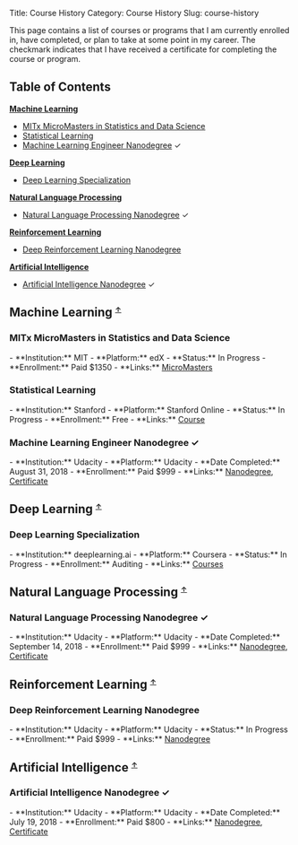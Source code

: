 Title: Course History
Category: Course History
Slug: course-history

This page contains a list of courses or programs that I am currently enrolled in, have completed, or plan to take at some point in my career. The checkmark indicates that I have received a certificate for completing the course or program.



<h2 id="toc">Table of Contents</h2>

[**Machine Learning**](#machine-learning)

- [MITx MicroMasters in Statistics and Data Science ](#mitx-micromasters-statistics-and-data-science)
- [Statistical Learning](#statistical-learning)
- [Machine Learning Engineer Nanodegree](#machine-learning-engineer-nanodegree) &#10003;


[**Deep Learning**](#deep-learning)

- [Deep Learning Specialization](#deep-learning-specialization)


[**Natural Language Processing**](#natural-language-processing)

- [Natural Language Processing Nanodegree](#natural-language-processing-nanodegree) &#10003;


[**Reinforcement Learning**](#reinforcement-learning)

- [Deep Reinforcement Learning Nanodegree](#deep-reinforcement-learning-nanodegree)


[**Artificial Intelligence**](#artificial-intelligence)

- [Artificial Intelligence Nanodegree](#artificial-intelligence-nanodegree) &#10003;



<h2 id="machine-learning">Machine Learning
    <sup><a href="#toc" style="font-size: 0.7em;">&#8593;</a></sup>
</h2>

<h3 id="mitx-micromasters-statistics-and-data-science">MITx MicroMasters in Statistics and Data Science</h3>
- **Institution:** MIT
- **Platform:** edX
- **Status:** In Progress
- **Enrollment:** Paid $1350
- **Links:** <a href="https://www.edx.org/micromasters/mitx-statistics-and-data-science" target="_blank">MicroMasters</a>

<h3 id="statistical-learning">Statistical Learning</a></h3>
- **Institution:** Stanford
- **Platform:** Stanford Online
- **Status:** In Progress
- **Enrollment:** Free
- **Links:** <a href="https://lagunita.stanford.edu/courses/HumanitiesSciences/StatLearning/Winter2016/about" target="_blank">Course</a>

<h3 id="machine-learning-engineer-nanodegree">Machine Learning Engineer Nanodegree &#10003;</h3>
- **Institution:** Udacity
- **Platform:** Udacity
- **Date Completed:** August 31, 2018
- **Enrollment:** Paid $999
- **Links:** <a href="https://www.udacity.com/course/machine-learning-engineer-nanodegree--nd009t" target="_blank">Nanodegree</a>, <a href="https://graduation.udacity.com/confirm/R4DD7YHE" target="_blank">Certificate</a>



<h2 id="deep-learning">Deep Learning
    <sup><a href="#toc" style="font-size: 0.7em;">&#8593;</a></sup>
</h2>

<h3 id="deep-learning-specialization">Deep Learning Specialization</h3>
- **Institution:** deeplearning.ai
- **Platform:** Coursera
- **Status:** In Progress
- **Enrollment:** Auditing
- **Links:** <a href="https://www.coursera.org/specializations/deep-learning" target="_blank">Courses</a>



<h2 id="natural-language-processing">Natural Language Processing
    <sup><a href="#toc" style="font-size: 0.7em;">&#8593;</a></sup>
</h2>

<h3 id="natural-language-processing-nanodegree">Natural Language Processing Nanodegree &#10003;</h3>
- **Institution:** Udacity
- **Platform:** Udacity
- **Date Completed:** September 14, 2018
- **Enrollment:** Paid $999
- **Links:** <a href="https://www.udacity.com/course/natural-language-processing-nanodegree--nd892" target="_blank">Nanodegree</a>, <a href="https://graduation.udacity.com/confirm/GQFMTVL5" target="_blank">Certificate</a>



<h2 id="reinforcement-learning">Reinforcement Learning
    <sup><a href="#toc" style="font-size: 0.7em;">&#8593;</a></sup>
</h2>

<h3 id="deep-reinforcement-learning-nanodegree">Deep Reinforcement Learning Nanodegree</h3>
- **Institution:** Udacity
- **Platform:** Udacity
- **Status:** In Progress
- **Enrollment:** Paid $999
- **Links:** <a href="https://www.udacity.com/course/deep-reinforcement-learning-nanodegree--nd893" target="_blank">Nanodegree</a>



<h2 id="artificial-intelligence">Artificial Intelligence
    <sup><a href="#toc" style="font-size: 0.7em;">&#8593;</a></sup>
</h2>

<h3 id="artificial-intelligence-nanodegree">Artificial Intelligence Nanodegree &#10003;</h3>
- **Institution:** Udacity
- **Platform:** Udacity
- **Date Completed:** July 19, 2018
- **Enrollment:** Paid $800
- **Links:** <a href="https://www.udacity.com/course/ai-artificial-intelligence-nanodegree--nd898" target="_blank">Nanodegree</a>, <a href="https://graduation.udacity.com/confirm/WGQDM37G" target="_blank">Certificate</a>
